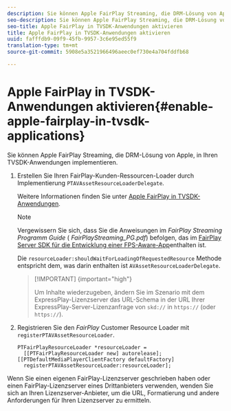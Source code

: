 ```yaml
---
description: Sie können Apple FairPlay Streaming, die DRM-Lösung von Apple, in Ihren TVSDK-Anwendungen implementieren.
seo-description: Sie können Apple FairPlay Streaming, die DRM-Lösung von Apple, in Ihren TVSDK-Anwendungen implementieren.
seo-title: Apple FairPlay in TVSDK-Anwendungen aktivieren
title: Apple FairPlay in TVSDK-Anwendungen aktivieren
uuid: fafffdb9-09f9-45fb-9957-3c6e95ed55f9
translation-type: tm+mt
source-git-commit: 5908e5a3521966496aeec0ef730e4a704fddfb68

---
```



# Apple FairPlay in TVSDK-Anwendungen aktivieren{#enable-apple-fairplay-in-tvsdk-applications}

Sie können Apple FairPlay Streaming, die DRM-Lösung von Apple, in Ihren TVSDK-Anwendungen implementieren.

1. Erstellen Sie Ihren FairPlay-Kunden-Ressourcen-Loader durch Implementierung `PTAVAssetResourceLoaderDelegate`.

   Weitere Informationen finden Sie unter [Apple FairPlay in TVSDK-Anwendungen](../../c-psdk-ios-1.4-drm-content-security/c-psdk-ios-1.4-apple-fairplay-tvsdk/c-psdk-ios-1.4-apple-fairplay-tvsdk.md).

   >[!NOTE]
   >
   >Vergewissern Sie sich, dass Sie die Anweisungen im *FairPlay Streaming Programm Guide* ( *FairPlayStreaming_PG.pdf*) befolgen, das im [FairPlay Server SDK für die Entwicklung einer FPS-Aware-App](https://developer.apple.com/services-account/download?path=/Developer_Tools/FairPlay_Streaming_SDK/FairPlay_Streaming_Server_SDK.zip)enthalten ist.

   Die `resourceLoader:shouldWaitForLoadingOfRequestedResource` Methode entspricht dem, was darin enthalten ist `AVAssetResourceLoaderDelegate`.

   >[!IMPORTANT] {important=&quot;high&quot;}
   >
   >Um Inhalte wiederzugeben, ändern Sie im Szenario mit dem ExpressPlay-Lizenzserver das URL-Schema in der URL Ihrer ExpressPlay-Server-Lizenzanfrage von `skd://` in `https://` (oder `https://`).

1. Registrieren Sie den *FairPlay* Customer Resource Loader mit `registerPTAVAssetResourceLoader`.

   ```
   PTFairPlayResourceLoader *resourceLoader =  
     [[PTFairPlayResourceLoader new] autorelease];  
   [[PTDefaultMediaPlayerClientFactory defaultFactory]  
     registerPTAVAssetResourceLoader:resourceLoader];
   ```

Wenn Sie einen eigenen FairPlay-Lizenzserver geschrieben haben oder einen FairPlay-Lizenzserver eines Drittanbieters verwenden, wenden Sie sich an Ihren Lizenzserver-Anbieter, um die URL, Formatierung und andere Anforderungen für Ihren Lizenzserver zu ermitteln.
